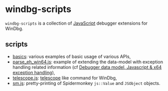 # windbg-scripts

`windbg-scripts` is a collection of [JavaScript](https://docs.microsoft.com/en-us/windows-hardware/drivers/debugger/javascript-debugger-scripting) debugger extensions  for WinDbg.

## scripts

* [basics](https://github.com/0vercl0k/windbg-scripts/tree/master/basics): various examples of basic usage of various APIs,
* [parse_eh_win64.js](https://github.com/0vercl0k/windbg-scripts/blob/master/parse_eh_win64/parse_eh_win64.js): example of extending the data-model with exception handling related information (cf [Debugger data model, Javascript & x64 exception handling](https://doar-e.github.io/blog/2017/12/01/debugger-data-model/)),
* [telescope.js](https://github.com/0vercl0k/windbg-scripts/blob/master/telescope/telescope.js): [telescope](https://gef.readthedocs.io/en/latest/commands/dereference/) like command for WinDbg,
* [sm.js](https://github.com/0vercl0k/windbg-scripts/blob/master/sm/sm.js): pretty-printing of Spidermonkey `js::Value` and `JSObject` objects.

